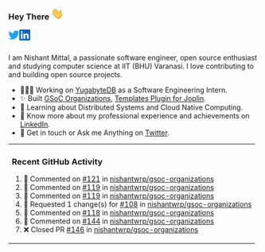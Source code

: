### Hey There <img src="./assets/wave.gif" width="25px">
<a href="http://urls.nishantwrp.com/github-to-twitter" target="_blank">
  <img align="left" alt="Nishant's Twitter" width="22px" src="./assets/twitter.svg" />
</a>
<a href="http://urls.nishantwrp.com/github-to-linkedin" target="_blank">
  <img align="left" alt="Nishant's LinkedIn" width="22px" src="./assets/linkedin.svg" />
</a>
<a href="http://urls.nishantwrp.com/github-to-site" target="_blank">
  <img align="left" alt="Nishant's Site" width="22px" src="./assets/globe.svg" />
</a>
<br /><br />

I am Nishant Mittal, a passionate software engineer, open source enthusiast and studying computer science at IIT (BHU) Varanasi. I love contributing to and building open source projects.

- 👨🏽‍💻 Working on [YugabyteDB](https://www.github.com/yugabyte) as a Software Engineering Intern.
- ✨ Built [GSoC Organizations](https://www.gsocorganizations.dev/), [Templates Plugin for Joplin](https://github.com/joplin/plugin-templates).
- 🌱 Learning about Distributed Systems and Cloud Native Computing.
- 🚀 Know more about my professional experience and achievements on [LinkedIn](http://urls.nishantwrp.com/github-to-linkedin).
- 💬 Get in touch or Ask me Anything on [Twitter](http://urls.nishantwrp.com/github-to-twitter).

<table><tr>
  
<td valign="top" width="100%">

### Recent GitHub Activity
<!--RECENT_ACTIVITY:start-->
1. 💬 Commented on [#121](https://github.com/nishantwrp/gsoc-organizations/pull/121#issuecomment-2515726553) in [nishantwrp/gsoc-organizations](https://github.com/nishantwrp/gsoc-organizations)<br>
2. 💬 Commented on [#119](https://github.com/nishantwrp/gsoc-organizations/pull/119#discussion_r1868470543) in [nishantwrp/gsoc-organizations](https://github.com/nishantwrp/gsoc-organizations)<br>
3. 💬 Commented on [#119](https://github.com/nishantwrp/gsoc-organizations/pull/119#discussion_r1868470844) in [nishantwrp/gsoc-organizations](https://github.com/nishantwrp/gsoc-organizations)<br>
4. 🔴 Requested 1 change(s) for [#108](https://github.com/nishantwrp/gsoc-organizations/pull/108#pullrequestreview-2476916075) in [nishantwrp/gsoc-organizations](https://github.com/nishantwrp/gsoc-organizations)<br>
5. 💬 Commented on [#118](https://github.com/nishantwrp/gsoc-organizations/pull/118#issuecomment-2515717305) in [nishantwrp/gsoc-organizations](https://github.com/nishantwrp/gsoc-organizations)<br>
6. 💬 Commented on [#144](https://github.com/nishantwrp/gsoc-organizations/pull/144#issuecomment-2515710166) in [nishantwrp/gsoc-organizations](https://github.com/nishantwrp/gsoc-organizations)<br>
7. ❌ Closed PR [#146](https://github.com/nishantwrp/gsoc-organizations/pull/146) in [nishantwrp/gsoc-organizations](https://github.com/nishantwrp/gsoc-organizations)<br>
<!--RECENT_ACTIVITY:end-->

</td>
</tr></table>
